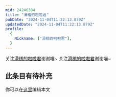 ```yaml
---
mid: 24246384
title: "滑稽的啦啦君"
pubDate: "2024-11-04T11:22:13.879Z"
updatedDate: "2024-11-04T11:22:13.879Z"
profile:
  {
    Nickname: ["滑稽的啦啦君"],
  }
---
```


关注[滑稽的啦啦君](https://space.bilibili.com/24246384)谢谢喵~ 关注[滑稽的啦啦君](https://space.bilibili.com/24246384)谢谢喵~

## 此条目有待补充
你可以在[这里](https://github.com/Yuhanawa/VTuber.ICU/edit/master/src/content/v/滑稽的啦啦君/index.md)编辑本文

